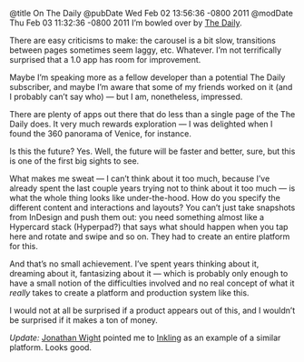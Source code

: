 @title On The Daily
@pubDate Wed Feb 02 13:56:36 -0800 2011
@modDate Thu Feb 03 11:32:36 -0800 2011
I’m bowled over by <a href="http://www.thedaily.com/">The Daily</a>.

There are easy criticisms to make: the carousel is a bit slow, transitions between pages sometimes seem laggy, etc. Whatever. I’m not terrifically surprised that a 1.0 app has room for improvement.

Maybe I’m speaking more as a fellow developer than a potential The Daily subscriber, and maybe I’m aware that some of my friends worked on it (and I probably can’t say who) — but I am, nonetheless, impressed.

There are plenty of apps out there that do less than a single page of the The Daily does. It very much rewards exploration — I was delighted when I found the 360 panorama of Venice, for instance.

Is this the future? Yes. Well, the future will be faster and better, sure, but this is one of the first big sights to see.

What makes me sweat — I can’t think about it too much, because I’ve already spent the last couple years trying not to think about it too much — is what the whole thing looks like under-the-hood. How do you specify the different content and interactions and layouts? You can’t just take snapshots from InDesign and push them out: you need something almost like a Hypercard stack (Hyperpad?) that says what should happen when you tap here and rotate and swipe and so on. They had to create an entire platform for this.

And that’s no small achievement. I’ve spent years thinking about it, dreaming about it, fantasizing about it — which is probably only enough to have a small notion of the difficulties involved and no real concept of what it <em>really</em> takes to create a platform and production system like this.

I would not at all be surprised if a product appears out of this, and I wouldn’t be surprised if it makes a ton of money.

<i>Update:</i> <a href="http://twitter.com/schwa">Jonathan Wight</a> pointed me to <a href="http://www.inkling.com/">Inkling</a> as an example of a similar platform. Looks good.
